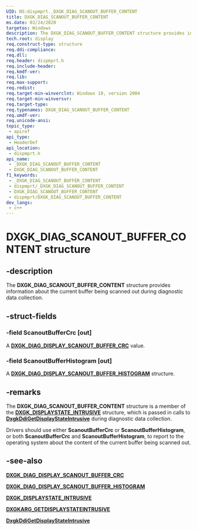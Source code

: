 ```yaml
---
UID: NS:dispmprt._DXGK_DIAG_SCANOUT_BUFFER_CONTENT
title: DXGK_DIAG_SCANOUT_BUFFER_CONTENT
ms.date: 03/24/2020
targetos: Windows
description: The DXGK_DIAG_SCANOUT_BUFFER_CONTENT structure provides information about the current buffer being scanned out during diagnostic data collection.
tech.root: display
req.construct-type: structure
req.ddi-compliance: 
req.dll: 
req.header: dispmprt.h
req.include-header: 
req.kmdf-ver: 
req.lib: 
req.max-support: 
req.redist: 
req.target-min-winverclnt: Windows 10, version 2004
req.target-min-winversvr: 
req.target-type: 
req.typenames: DXGK_DIAG_SCANOUT_BUFFER_CONTENT
req.umdf-ver: 
req.unicode-ansi: 
topic_type:
 - apiref
api_type:
 - HeaderDef
api_location:
 - dispmprt.h
api_name:
 - _DXGK_DIAG_SCANOUT_BUFFER_CONTENT
 - DXGK_DIAG_SCANOUT_BUFFER_CONTENT
f1_keywords:
 - _DXGK_DIAG_SCANOUT_BUFFER_CONTENT
 - dispmprt/_DXGK_DIAG_SCANOUT_BUFFER_CONTENT
 - DXGK_DIAG_SCANOUT_BUFFER_CONTENT
 - dispmprt/DXGK_DIAG_SCANOUT_BUFFER_CONTENT
dev_langs:
 - c++
---
```


# DXGK_DIAG_SCANOUT_BUFFER_CONTENT structure

## -description

The **DXGK_DIAG_SCANOUT_BUFFER_CONTENT** structure provides information about the current buffer being scanned out during diagnostic data collection.

## -struct-fields

### -field ScanoutBufferCrc [out]

A [**DXGK_DIAG_DISPLAY_SCANOUT_BUFFER_CRC**](ne-dispmprt-dxgk_diag_display_scanout_buffer_crc.md) value.

### -field ScanoutBufferHistogram [out]

A [**DXGK_DIAG_DISPLAY_SCANOUT_BUFFER_HISTOGRAM**](ns-dispmprt-dxgk_diag_display_scanout_buffer_histogram.md) structure.

## -remarks

The **DXGK_DIAG_SCANOUT_BUFFER_CONTENT** structure is a member of the [**DXGK_DISPLAYSTATE_INTRUSIVE**](ns-dispmprt-dxgk_displaystate_intrusive.md) structure, which is passed in calls to [**DxgkDdiGetDisplayStateIntrusive**](nc-dispmprt-dxgkddi_getdisplaystateintrusive.md) during diagnostic data collection.

Drivers should use either **ScanoutBufferCrc** or **ScanoutBufferHistogram**, or both **ScanoutBufferCrc** and **ScanoutBufferHistogram**, to report to the operating system about the content of the current buffer being scanned out.

## -see-also

[**DXGK_DIAG_DISPLAY_SCANOUT_BUFFER_CRC**](ne-dispmprt-dxgk_diag_display_scanout_buffer_crc.md)

[**DXGK_DIAG_DISPLAY_SCANOUT_BUFFER_HISTOGRAM**](ns-dispmprt-dxgk_diag_display_scanout_buffer_histogram.md)

[**DXGK_DISPLAYSTATE_INTRUSIVE**](ns-dispmprt-dxgk_displaystate_intrusive.md)

[**DXGKARG_GETDISPLAYSTATEINTRUSIVE**](ns-dispmprt-dxgkarg_getdisplaystateintrusive.md)

[**DxgkDdiGetDisplayStateIntrusive**](nc-dispmprt-dxgkddi_getdisplaystateintrusive.md)

